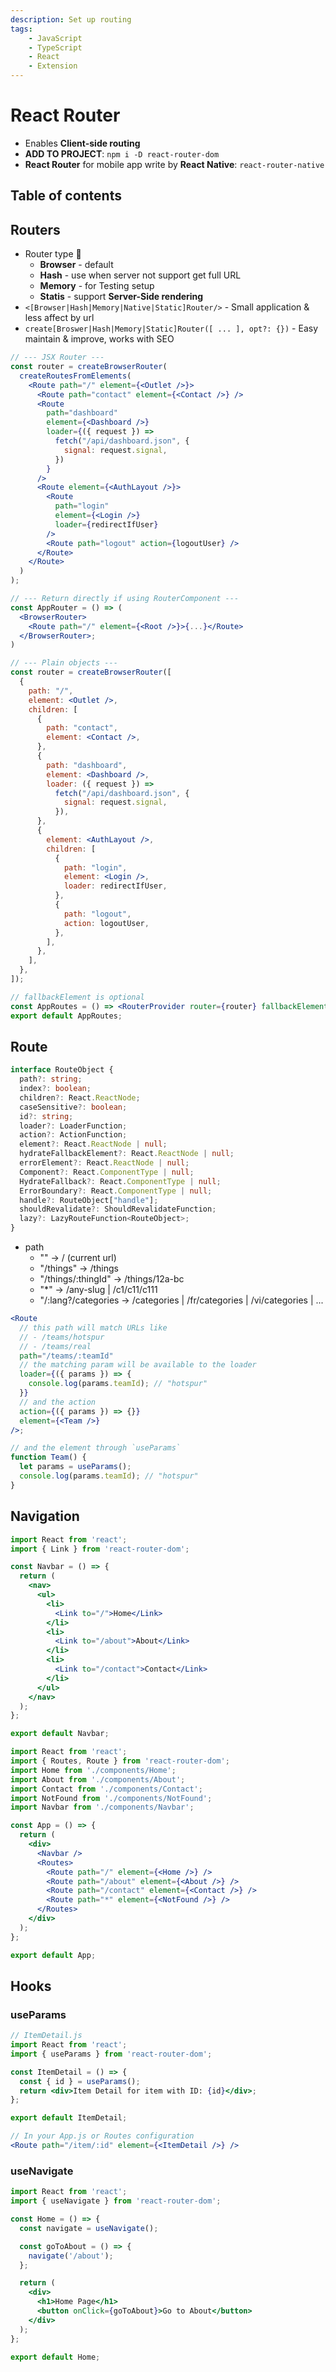 ```yaml
---
description: Set up routing
tags:
    - JavaScript
    - TypeScript
    - React
    - Extension
---
```


# React Router

- Enables **Client-side routing**
- **ADD TO PROJECT**: `npm i -D react-router-dom`
- **React Router** for mobile app write by **React Native**: `react-router-native`

## Table of contents

## Routers

- Router type 🤔
  - **Browser** - default
  - **Hash** - use when server not support get full URL
  - **Memory** - for Testing setup
  - **Statis** - support **Server-Side rendering**
- `<[Browser|Hash|Memory|Native|Static]Router/>` - Small application & less affect by url
- `create[Broswer|Hash|Memory|Static]Router([ ... ], opt?: {})` - Easy maintain & improve, works with SEO

```jsx
// --- JSX Router ---
const router = createBrowserRouter(
  createRoutesFromElements(
    <Route path="/" element={<Outlet />}>
      <Route path="contact" element={<Contact />} />
      <Route
        path="dashboard"
        element={<Dashboard />}
        loader={({ request }) =>
          fetch("/api/dashboard.json", {
            signal: request.signal,
          })
        }
      />
      <Route element={<AuthLayout />}>
        <Route
          path="login"
          element={<Login />}
          loader={redirectIfUser}
        />
        <Route path="logout" action={logoutUser} />
      </Route>
    </Route>
  )
);

// --- Return directly if using RouterComponent ---
const AppRouter = () => (
  <BrowserRouter>
    <Route path="/" element={<Root />}>{...}</Route>
  </BrowserRouter>;
)
```

```jsx
// --- Plain objects ---
const router = createBrowserRouter([
  {
    path: "/",
    element: <Outlet />,
    children: [
      {
        path: "contact",
        element: <Contact />,
      },
      {
        path: "dashboard",
        element: <Dashboard />,
        loader: ({ request }) =>
          fetch("/api/dashboard.json", {
            signal: request.signal,
          }),
      },
      {
        element: <AuthLayout />,
        children: [
          {
            path: "login",
            element: <Login />,
            loader: redirectIfUser,
          },
          {
            path: "logout",
            action: logoutUser,
          },
        ],
      },
    ],
  },
]);

// fallbackElement is optional
const AppRoutes = () => <RouterProvider router={router} fallbackElement={<BigSpinner />}/>;
export default AppRoutes;
```

## Route

```ts
interface RouteObject {
  path?: string;
  index?: boolean;
  children?: React.ReactNode;
  caseSensitive?: boolean;
  id?: string;
  loader?: LoaderFunction;
  action?: ActionFunction;
  element?: React.ReactNode | null;
  hydrateFallbackElement?: React.ReactNode | null;
  errorElement?: React.ReactNode | null;
  Component?: React.ComponentType | null;
  HydrateFallback?: React.ComponentType | null;
  ErrorBoundary?: React.ComponentType | null;
  handle?: RouteObject["handle"];
  shouldRevalidate?: ShouldRevalidateFunction;
  lazy?: LazyRouteFunction<RouteObject>;
}
```

- path
  - "" -> / (current url)
  - "/things" -> /things
  - "/things/:thingId" -> /things/12a-bc
  - "*" -> /any-slug | /c1/c11/c111
  - "/:lang?/categories -> /categories | /fr/categories | /vi/categories | ...

```jsx
<Route
  // this path will match URLs like
  // - /teams/hotspur
  // - /teams/real
  path="/teams/:teamId"
  // the matching param will be available to the loader
  loader={({ params }) => {
    console.log(params.teamId); // "hotspur"
  }}
  // and the action
  action={({ params }) => {}}
  element={<Team />}
/>;

// and the element through `useParams`
function Team() {
  let params = useParams();
  console.log(params.teamId); // "hotspur"
}
```

## Navigation

```jsx
import React from 'react';
import { Link } from 'react-router-dom';

const Navbar = () => {
  return (
    <nav>
      <ul>
        <li>
          <Link to="/">Home</Link>
        </li>
        <li>
          <Link to="/about">About</Link>
        </li>
        <li>
          <Link to="/contact">Contact</Link>
        </li>
      </ul>
    </nav>
  );
};

export default Navbar;
```

```jsx
import React from 'react';
import { Routes, Route } from 'react-router-dom';
import Home from './components/Home';
import About from './components/About';
import Contact from './components/Contact';
import NotFound from './components/NotFound';
import Navbar from './components/Navbar';

const App = () => {
  return (
    <div>
      <Navbar />
      <Routes>
        <Route path="/" element={<Home />} />
        <Route path="/about" element={<About />} />
        <Route path="/contact" element={<Contact />} />
        <Route path="*" element={<NotFound />} />
      </Routes>
    </div>
  );
};

export default App;
```

## Hooks

### useParams

```jsx
// ItemDetail.js
import React from 'react';
import { useParams } from 'react-router-dom';

const ItemDetail = () => {
  const { id } = useParams();
  return <div>Item Detail for item with ID: {id}</div>;
};

export default ItemDetail;

// In your App.js or Routes configuration
<Route path="/item/:id" element={<ItemDetail />} />
```

### useNavigate

```jsx
import React from 'react';
import { useNavigate } from 'react-router-dom';

const Home = () => {
  const navigate = useNavigate();

  const goToAbout = () => {
    navigate('/about');
  };

  return (
    <div>
      <h1>Home Page</h1>
      <button onClick={goToAbout}>Go to About</button>
    </div>
  );
};

export default Home;
```
